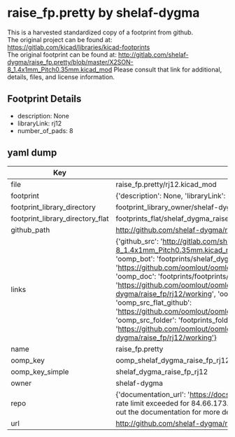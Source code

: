 # raise_fp.pretty by shelaf-dygma  
This is a harvested standardized copy of a footprint from github.  
The original project can be found at:  
https://gitlab.com/kicad/libraries/kicad-footprints  
The original footprint can be found at:
http://gitlab.com/shelaf-dygma/raise_fp.pretty/blob/master/X2SON-8_1.4x1mm_Pitch0.35mm.kicad_mod
Please consult that link for additional, details, files, and license information.  
## Footprint Details
* description: None  
* libraryLink: rj12  
* number_of_pads: 8  
## yaml dump  
| Key | Value |  
| --- | --- |  
| file | raise_fp.pretty/rj12.kicad_mod |  
| footprint | {'description': None, 'libraryLink': 'rj12', 'number_of_pads': 8} |  
| footprint_library_directory | footprint_library_owner/shelaf-dygma_raise_fp.pretty |  
| footprint_library_directory_flat | footprints_flat/shelaf_dygma_raise_fp_rj12/working |  
| github_path | http://github.com/shelaf-dygma/raise_fp.pretty/blob/master/rj12.kicad_mod |  
| links | {'github_src': 'http://gitlab.com/shelaf-dygma/raise_fp.pretty/blob/master/X2SON-8_1.4x1mm_Pitch0.35mm.kicad_mod', 'github_src_repo': 'https://gitlab.com/kicad/libraries/kicad-footprints', 'oomp_bot': 'footprints/shelaf_dygma_raise_fp_rj12/working', 'oomp_bot_github': 'https://github.com/oomlout/oomlout_oomp_footprint_bot/tree/main/footprints/shelaf_dygma_raise_fp_rj12/working', 'oomp_doc': 'footprints/footprints/shelaf-dygma/raise_fp/rj12/working/', 'oomp_doc_github': 'https://github.com/oomlout/oomlout_oomp_footprint_doc/tree/main/footprints/footprints/shelaf-dygma/raise_fp/rj12/working', 'oomp_src_flat': 'footprints_flat/footprints_flat/shelaf_dygma_raise_fp_rj12/working', 'oomp_src_flat_github': 'https://github.com/oomlout/oomlout_oomp_footprint_src/tree/main/footprints_flat/shelaf_dygma_raise_fp_rj12/working', 'oomp_src_folder': 'footprints_folder/footprints_folder/shelaf-dygma/raise_fp/rj12/working', 'oomp_src_folder_github': 'https://github.com/oomlout/oomlout_oomp_footprint_src/tree/main/footprints_folder/shelaf-dygma/raise_fp/rj12/working'} |  
| name | raise_fp.pretty |  
| oomp_key | oomp_shelaf_dygma_raise_fp_rj12 |  
| oomp_key_simple | shelaf_dygma_raise_fp_rj12 |  
| owner | shelaf-dygma |  
| repo | {'documentation_url': 'https://docs.github.com/rest/overview/resources-in-the-rest-api#rate-limiting', 'message': "API rate limit exceeded for 84.66.173.59. (But here's the good news: Authenticated requests get a higher rate limit. Check out the documentation for more details.)"} |  
| url | http://github.com/shelaf-dygma/raise_fp.pretty |  

